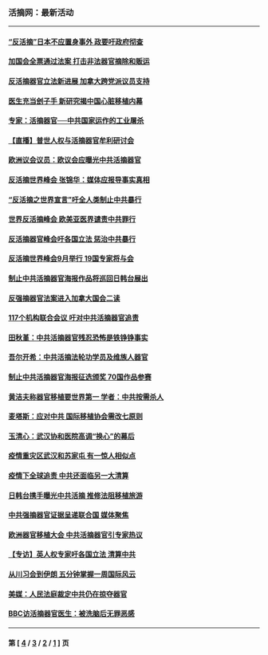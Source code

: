 ### 活摘网：最新活动
---
#### [“反活摘”日本不应置身事外 政要吁政府彻查](../../pages/nf5883/n13971188.md?04300430) 
#### [加国会全票通过法案 打击非法器官摘除和贩运](../../pages/nf5883/n13884924.md?04300430) 
#### [反活摘器官立法新进展 加拿大跨党派议员支持](../../pages/nf5883/n13876061.md?04300430) 
#### [医生充当刽子手 新研究揭中国心脏移植内幕](../../pages/nf5883/n13772291.md?04300430) 
#### [专家：活摘器官──中共国家运作的工业屠杀](../../pages/nf5883/n13761178.md?04300430) 
#### [【直播】普世人权与活摘器官牟利研讨会](../../pages/nf5883/n13425146.md?04300430) 
#### [欧洲议会议员：欧议会应曝光中共活摘器官](../../pages/nf5883/n13336571.md?04300430) 
#### [反活摘世界峰会 张锦华：媒体应报导事实真相](../../pages/nf5883/n13278502.md?04300430) 
#### [“反活摘之世界宣言”吁全人类制止中共暴行](../../pages/nf5883/n13259730.md?04300430) 
#### [世界反活摘峰会 欧美亚医界谴责中共罪行](../../pages/nf5883/n13253550.md?04300430) 
#### [反活摘器官峰会吁各国立法 惩治中共暴行](../../pages/nf5883/n13245052.md?04300430) 
#### [反活摘世界峰会9月举行 19国专家将与会](../../pages/nf5883/n13201492.md?04300430) 
#### [制止中共活摘器官海报作品将巡回日韩台展出](../../pages/nf5883/n13177791.md?04300430) 
#### [反强摘器官法案进入加拿大国会二读](../../pages/nf5883/n13033450.md?04300430) 
#### [117个机构联合会议 吁对中共活摘器官追责](../../pages/nf5883/n12775087.md?04300430) 
#### [田秋堇：中共活摘器官残忍恐怖是铁铮铮事实](../../pages/nf5883/n12702148.md?04300430) 
#### [吾尔开希：中共活摘法轮功学员及维族人器官](../../pages/nf5883/n12693197.md?04300430) 
#### [制止中共活摘器官海报征选颁奖 70国作品参赛](../../pages/nf5883/n12692050.md?04300430) 
#### [黄洁夫称器官移植要世界第一 学者：中共按需杀人](../../pages/nf5883/n12572329.md?04300430) 
#### [麦塔斯：应对中共 国际移植协会需改七原则](../../pages/nf5883/n12514711.md?04300430) 
#### [玉清心：武汉协和医院高调“换心”的幕后](../../pages/nf5883/n12298730.md?04300430) 
#### [疫情重灾区武汉和苏家屯 有一惊人相似点](../../pages/nf5883/n12150824.md?04300430) 
#### [疫情下全球追责 中共还面临另一大清算](../../pages/nf5883/n12070397.md?04300430) 
#### [日韩台携手曝光中共活摘 推修法阻移植旅游](../../pages/nf5883/n11712046.md?04300430) 
#### [中共强摘器官证据呈递联合国 媒体聚焦](../../pages/nf5883/n11546426.md?04300430) 
#### [欧洲器官移植大会 中共活摘器官引专家热议](../../pages/nf5883/n11539095.md?04300430) 
#### [【专访】英人权专家吁各国立法 清算中共](../../pages/nf5883/n11367315.md?04300430) 
#### [从川习会到伊朗 五分钟掌握一周国际风云](../../pages/nf5883/n11338520.md?04300430) 
#### [美媒：人民法庭裁定中共仍在掠夺器官](../../pages/nf5883/n11334897.md?04300430) 
#### [BBC访活摘器官医生：被洗脑后无罪恶感](../../pages/nf5883/n11335935.md?04300430) 

---
#### 第 [ [4](./4.md?04300430) / [3](./3.md?04300430) / [2](./2.md?04300430) / [1](./1.md?04300430) ] 页
